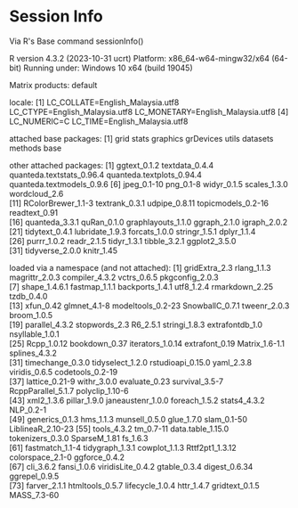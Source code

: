 # Session Info

Via R's Base command sessionInfo()

R version 4.3.2 (2023-10-31 ucrt)
Platform: x86_64-w64-mingw32/x64 (64-bit)
Running under: Windows 10 x64 (build 19045)

Matrix products: default


locale:
[1] LC_COLLATE=English_Malaysia.utf8  LC_CTYPE=English_Malaysia.utf8    LC_MONETARY=English_Malaysia.utf8
[4] LC_NUMERIC=C                      LC_TIME=English_Malaysia.utf8    

attached base packages:
[1] grid      stats     graphics  grDevices utils     datasets  methods   base     

other attached packages:
 [1] ggtext_0.1.2              textdata_0.4.4            quanteda.textstats_0.96.4 quanteda.textplots_0.94.4 quanteda.textmodels_0.9.6
 [6] jpeg_0.1-10               png_0.1-8                 widyr_0.1.5               scales_1.3.0              wordcloud_2.6            
[11] RColorBrewer_1.1-3        textrank_0.3.1            udpipe_0.8.11             topicmodels_0.2-16        readtext_0.91            
[16] quanteda_3.3.1            quRan_0.1.0               graphlayouts_1.1.0        ggraph_2.1.0              igraph_2.0.2             
[21] tidytext_0.4.1            lubridate_1.9.3           forcats_1.0.0             stringr_1.5.1             dplyr_1.1.4              
[26] purrr_1.0.2               readr_2.1.5               tidyr_1.3.1               tibble_3.2.1              ggplot2_3.5.0            
[31] tidyverse_2.0.0           knitr_1.45               

loaded via a namespace (and not attached):
 [1] gridExtra_2.3      rlang_1.1.3        magrittr_2.0.3     compiler_4.3.2     vctrs_0.6.5        pkgconfig_2.0.3   
 [7] shape_1.4.6.1      fastmap_1.1.1      backports_1.4.1    utf8_1.2.4         rmarkdown_2.25     tzdb_0.4.0        
[13] xfun_0.42          glmnet_4.1-8       modeltools_0.2-23  SnowballC_0.7.1    tweenr_2.0.3       broom_1.0.5       
[19] parallel_4.3.2     stopwords_2.3      R6_2.5.1           stringi_1.8.3      extrafontdb_1.0    nsyllable_1.0.1   
[25] Rcpp_1.0.12        bookdown_0.37      iterators_1.0.14   extrafont_0.19     Matrix_1.6-1.1     splines_4.3.2     
[31] timechange_0.3.0   tidyselect_1.2.0   rstudioapi_0.15.0  yaml_2.3.8         viridis_0.6.5      codetools_0.2-19  
[37] lattice_0.21-9     withr_3.0.0        evaluate_0.23      survival_3.5-7     RcppParallel_5.1.7 polyclip_1.10-6   
[43] xml2_1.3.6         pillar_1.9.0       janeaustenr_1.0.0  foreach_1.5.2      stats4_4.3.2       NLP_0.2-1         
[49] generics_0.1.3     hms_1.1.3          munsell_0.5.0      glue_1.7.0         slam_0.1-50        LiblineaR_2.10-23 
[55] tools_4.3.2        tm_0.7-11          data.table_1.15.0  tokenizers_0.3.0   SparseM_1.81       fs_1.6.3          
[61] fastmatch_1.1-4    tidygraph_1.3.1    cowplot_1.1.3      Rttf2pt1_1.3.12    colorspace_2.1-0   ggforce_0.4.2     
[67] cli_3.6.2          fansi_1.0.6        viridisLite_0.4.2  gtable_0.3.4       digest_0.6.34      ggrepel_0.9.5     
[73] farver_2.1.1       htmltools_0.5.7    lifecycle_1.0.4    httr_1.4.7         gridtext_0.1.5     MASS_7.3-60       
> 